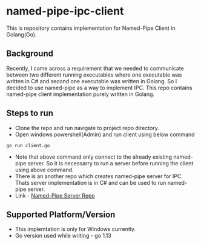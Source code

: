 # named-pipe-ipc-client
This is repository contains implementation for Named-Pipe Client in Golang(Go).

## Background
Recently, I came across a requirement that we needed to communicate between two different running executables where one executable was written in C# and second one executable was written in Golang. So I decided to use named-pipe as a way to implement IPC. This repo contains named-pipe client implementation purely written in Golang.

## Steps to run
- Clone the repo and run navigate to project repo directory.
- Open windows powershell(Admin) and run client using below command
```
go run client.go
```
- Note that above command only connect to the already existing named-pipe server. So it is necessarry to run a server before running the client using above command. 
- There is an another repo which creates named-pipe server for IPC. Thats server implementation is in C# and can be used to run named-pipe server. 
- Link - [Named-Pipe Server Repo](https://github.com/viv2793/named-pipe-ipc)

## Supported Platform/Version
- This implemtation is only for Windows currently.
- Go version used while writing - go 1.13



